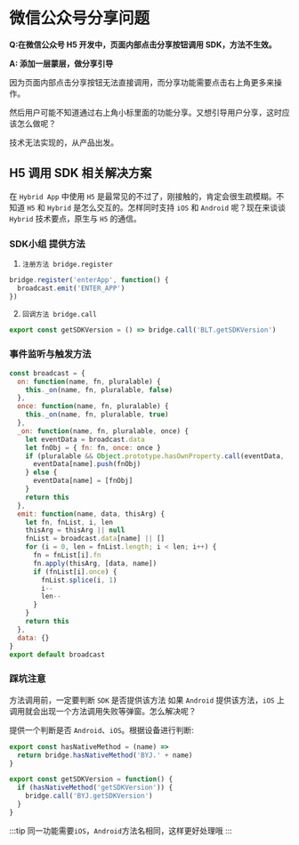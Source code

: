 # 微信公众号分享问题

**Q:在微信公众号 H5 开发中，页面内部点击分享按钮调用 SDK，方法不生效。**

**A: 添加一层蒙层，做分享引导**

因为页面内部点击分享按钮无法直接调用，而分享功能需要点击右上角更多来操作。

然后用户可能不知道通过右上角小标里面的功能分享。又想引导用户分享，这时应该怎么做呢？

技术无法实现的，从产品出发。

## H5 调用 SDK 相关解决方案

在 `Hybrid App` 中使用 `H5` 是最常见的不过了，刚接触的，肯定会很生疏模糊。不知道 `H5` 和 `Hybrid` 是怎么交互的。怎样同时支持 `iOS` 和 `Android` 呢？现在来谈谈 `Hybrid` 技术要点，原生与 `H5` 的通信。

### SDK小组 提供方法

1. `注册方法 bridge.register`

```js
bridge.register('enterApp', function() {
  broadcast.emit('ENTER_APP')
})
```

2. `回调方法 bridge.call`

```js
export const getSDKVersion = () => bridge.call('BLT.getSDKVersion')
```

### 事件监听与触发方法

```js
const broadcast = {
  on: function(name, fn, pluralable) {
    this._on(name, fn, pluralable, false)
  },
  once: function(name, fn, pluralable) {
    this._on(name, fn, pluralable, true)
  },
  _on: function(name, fn, pluralable, once) {
    let eventData = broadcast.data
    let fnObj = { fn: fn, once: once }
    if (pluralable && Object.prototype.hasOwnProperty.call(eventData, 'name')) {
      eventData[name].push(fnObj)
    } else {
      eventData[name] = [fnObj]
    }
    return this
  },
  emit: function(name, data, thisArg) {
    let fn, fnList, i, len
    thisArg = thisArg || null
    fnList = broadcast.data[name] || []
    for (i = 0, len = fnList.length; i < len; i++) {
      fn = fnList[i].fn
      fn.apply(thisArg, [data, name])
      if (fnList[i].once) {
        fnList.splice(i, 1)
        i--
        len--
      }
    }
    return this
  },
  data: {}
}
export default broadcast
```

### 踩坑注意

方法调用前，一定要判断 `SDK` 是否提供该方法 如果 `Android` 提供该方法，`iOS` 上调用就会出现一个方法调用失败等弹窗。怎么解决呢？

提供一个判断是否 `Android`、`iOS`。根据设备进行判断:

```js
export const hasNativeMethod = (name) =>
  return bridge.hasNativeMethod('BYJ.' + name)
}

export const getSDKVersion = function() {
  if (hasNativeMethod('getSDKVersion')) {
    bridge.call('BYJ.getSDKVersion')
  }
}
```

:::tip
同一功能需要`iOS`，`Android`方法名相同，这样更好处理哦
:::